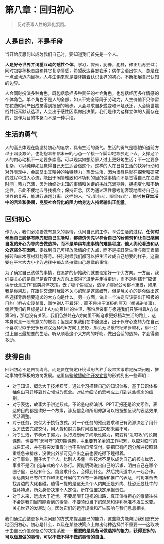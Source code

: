 # 第八章：回归初心

> 反对荼毒人性的异化氛围。

## 人是目的，不是手段

当开始反思何以成为我们自己时，要知道我们首先是一个人。

**人是好奇世界并渴望互动的感性个体**。学习，探索，犹豫，犯错，修正后再尝试；同时包容积极态度和其它复杂情感，希望表达喜怒哀乐；偶尔会语出惊人，总是在一点点地迈向目标。人与生俱来就是要怀揣着认识世界的初心，不断拓展自己认知的边界。

人会同时扮演多种角色，既包括承担多种责任的社会角色，也包括经历多样情感的个体角色。单个角色不是人的全部，如人不完全等同于劳动力，人生价值不只停留在花费时间产出成果得到报酬的地步。人会寻求自身蜕变和环境跃迁，人会愤世嫉俗并叛离默认选项，人会出于感性因素做出决策。我们是作为这样立体的人而存在的，是作为目的本身而不是一种手段。

## 生活的勇气

人的高贵体现在能坚持初心的追求，具有生活的勇气。生活的勇气是哪怕知道前方过于暗淡渺茫，也能抱着相信未来的心态一个接一个脚印地顽强走下去。支撑这个人的内心动机不一定要多崇高，可以现实如想给家人过上更好地生活；不一定要多复杂，可以纯粹如就觉得自己天生适合做这个。这样的人在日常生活的抉择行动和对外表现中，会彰显出其精神的独特魅力：热爱生活，因为很容易就在探索和研究的过程中进入心流，能出于闲情雅致和不功利的目的做事情而不是觉得自己在浪费时间；精力充沛，因为始终对未知的事情和关键的挑战充满期待，拥抱变化和不确定性，乐此不疲地去寻找机会；保持正念，因为通过理性思考能客观地看待自己与世界的关系，能进行课题分离。这样的人，“心里有火，眼里有光”，能够**包容生活中的苦难和委屈，克服社会异化的阻力给身边人持续输出正能量**。

## 回归初心

作为人，我们必须要做有意义的事情，认同自己的工作，享受生活的过程。**任何时候当自己能够有限支配自己生活时，都应该优先以符合自己的价值观和让自己感到自发的开心为导向去做选择，而不是单纯考虑事情的难易程度、他人舆论看法和从众这些外在因素**。要找到自己可释放激情的切入点，而不是把日常生活与面无表情搬砖和麻木写材料划等号。任何时候我们都可以把生活过成自己想要的样子，这需要在平常大大小小的选择中都去坚持做自己想做的事情。

为了确定自己该做的事情，在追梦的伊始我们就要设定好一个大方向。一方面，我们要关心的是自己是否在该大方向上取得了进步并走得更远，而不是纠结于“应该读研还是工作”这类具体决策。去了哪个实验室，选择了哪家公司都不重要，如果我是你朋友，在跟你交流时我最不关心的就是这些细节，但是我关心的是你做出这些选择背后想要追求的大方向是什么。另一方面，做出一个决定应该要出于积极的目的（想去实现某事，哪怕别人不看好），而不是出于消极的原因（想逃避某事）。倘若我们的目标是过上A方向第1档的生活，哪怕后来事与愿违我们只够得着A方向第5档，那也没有关系，我们仍然处在A方向里不断追求更好档次生活的路上，这本身就是一段有意义的旅程；但是如果我们在中途退出，出于保守心态转为在自己不喜欢但似乎更多被建议选择的B方向上妥协，那么无论最终结果多顺利，都不会过上自己最想要的生活。听从顺着这个大方向的呼唤，做出合适的选择，才会得道多助。

## 获得自由

回归初心不是自视清高，而是要在特定环境采用各种手段来实事求是解决问题，推动事物往积极的方向发展。这里借鉴[敏捷软件开发宣言](https://agilemanifesto.org/iso/zhchs/manifesto.html)的形式列出一些声明：
- 对于知识，概念大于技术细节。通过学习搭建自己的知识体系，基于知识体系抽象出可迁移到其它领域的概念。对技术细节的思考应上升到这些概念的级别。
- 对于表达，故事大于讲述形式。不论是电梯演讲、PPT汇报还是论文写作，表达的目的都是讲好一个故事，涉及信息和所用修辞可以根据想呈现的表达效果灵活调整。
- 对于任务，交付大于执行方式。对一个任务的预设要求和已有资源决定了用什么方法去完成交付，用人情和财力换时间或反过来都未尝不可。
- 对于生活，节奏大于努力。执行规划优于间歇性努力，既要有“进可攻”的长期课题，也要有“退可守”的短期课题，手里要有多余的工作积累，以应对临时的成果汇报，并在有突发事情时也不影响日常交付。要把已有问题分解并按照轻重缓急来排序，没做出外部可见产出之前也要吃得下睡得着。
- 对于事业，圈子大于个人。比别人多懂一些技术不足以成为自己的核心优势，事业不是闭门造车式的个人修行。要能明确说出自己的诉求，明白自己在哪个圈子里，已经有什么，能追求什么，会得到什么，然后找同道中人一起合作。永远要对已有的工作和正在开展的工作有一番概括和推广的表达，时刻准备去找身边的大佬套磁。值得一提的是这无关个人内向还是外向、社恐还是社牛的性格特点，所处身份决定个人定位，所在位置决定承担责任。
- 对于未来，远虑大于近忧。不要局限于短视的出路，真正值得担心的事情往往不会是我们目前能看到的事情，不要预设当下的观念和评判标准不发生改变。关心世界的发展动向，因为它们的运行规律和产生影响与我们息息相关。

我们通过武装更多解决问题的方式来提高自己的能力，这些能力能帮助我们更充分地回归初心。初心是什么，以及在某些决策点上做出何种选择并不重要——这取决于由自己价值观驱动的决策系统——**重要的是具备可做选择的能力，获得更多的，可以做想做的事情，可以不做不得不做的事情的自由**。
